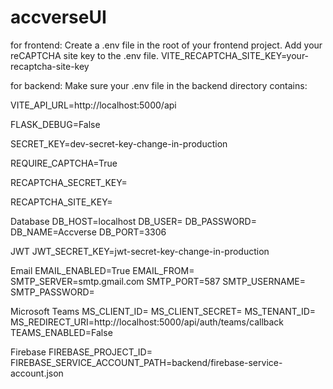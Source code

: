 # accverseUI
for frontend:
Create a .env file in the root of your frontend project.
Add your reCAPTCHA site key to the .env file.
VITE_RECAPTCHA_SITE_KEY=your-recaptcha-site-key


for backend:
Make sure your .env file in the backend directory contains:

VITE_API_URL=http://localhost:5000/api

FLASK_DEBUG=False

SECRET_KEY=dev-secret-key-change-in-production

REQUIRE_CAPTCHA=True

RECAPTCHA_SECRET_KEY=

RECAPTCHA_SITE_KEY=

Database
DB_HOST=localhost
DB_USER=
DB_PASSWORD=
DB_NAME=Accverse
DB_PORT=3306

JWT
JWT_SECRET_KEY=jwt-secret-key-change-in-production

Email
EMAIL_ENABLED=True
EMAIL_FROM=
SMTP_SERVER=smtp.gmail.com
SMTP_PORT=587
SMTP_USERNAME=
SMTP_PASSWORD=

Microsoft Teams
MS_CLIENT_ID=
MS_CLIENT_SECRET=
MS_TENANT_ID=
MS_REDIRECT_URI=http://localhost:5000/api/auth/teams/callback
TEAMS_ENABLED=False

Firebase
FIREBASE_PROJECT_ID=
FIREBASE_SERVICE_ACCOUNT_PATH=backend/firebase-service-account.json
